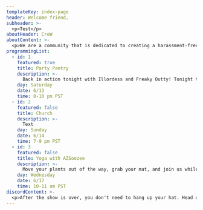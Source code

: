 ```yaml
---
templateKey: index-page
header: Welcome friend,
subheader: >-
  <p>Test</p>
aboutHeader: CreW
aboutContent: >-
  <p>We are a community that is dedicated to creating a harassment-free experience for everyone, regardless of age, body size, visible or invisible disability, ethnicity, sex characteristics, gender identity and expression, level of experience, education, socio-economic status, nationality, personal appearance, race, religion, or sexual identity and orientation.<br><br>We pledge to act and interact in ways that contribute to an open, welcoming, diverse, inclusive, and healthy space.<p>
programmingList:
  - id: 1
    featured: true
    title: Party Pantry
    description: >-
      Back in action tonight with Illordess and Freaky Outty! Tonight the crew is raising funds for TGI Justice and PDX Equity in Action.
    day: Saturday
    date: 6/13
    time: 8-10 pm PST
  - id: 2
    featured: false
    title: Church
    description: >-
      Text
    day: Sunday
    date: 6/14
    time: 7-9 pm PST
  - id: 3
    featured: false
    title: Yoga with AZSoozee
    description: >-
      Move your plants out of the way, grab your mat, and join us while Suze guides us through a sequence of yoga poses. Beginners welcome and encouraged.
    day: Wednesday
    date: 6/17
    time: 10-11 am PST
discordContent: >-
  <p>After the show is over, you don't need to hang up your hat. Head over to our new Discord channel to chat! Please take the time to <a href="/resources">make yourself familiar with our Code of Conduct</a> before you dive in.</p>
---
```

